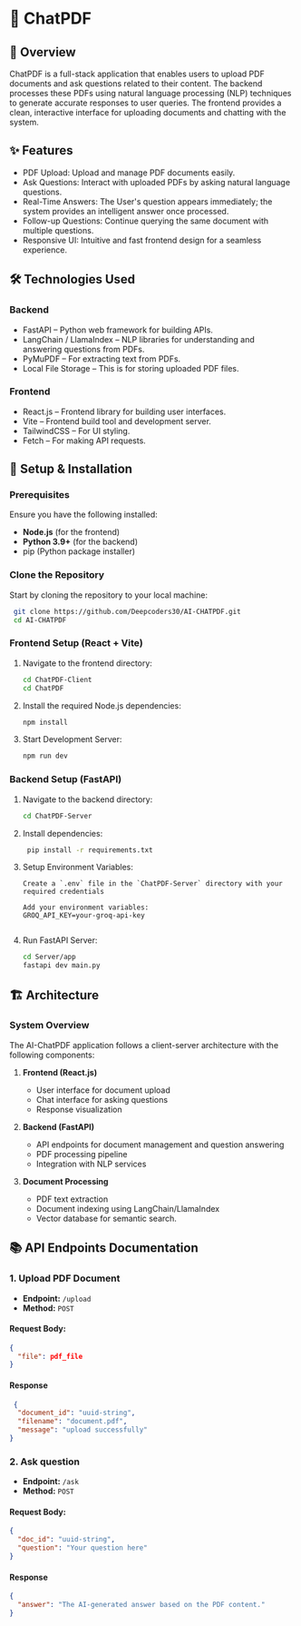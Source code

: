 # 📄 ChatPDF 

##  📖 Overview
ChatPDF is a full-stack application that enables users to upload PDF documents and ask questions related to their content.
The backend processes these PDFs using natural language processing (NLP) techniques to generate accurate responses to user queries.
The frontend provides a clean, interactive interface for uploading documents and chatting with the system.

## ✨ Features
- PDF Upload: Upload and manage PDF documents easily.
- Ask Questions: Interact with uploaded PDFs by asking natural language questions.
- Real-Time Answers: The User's question appears immediately; the system provides an intelligent answer once processed.
- Follow-up Questions: Continue querying the same document with multiple questions.
- Responsive UI: Intuitive and fast frontend design for a seamless experience.

## 🛠️ Technologies Used

### Backend
- FastAPI – Python web framework for building APIs.
- LangChain / LlamaIndex – NLP libraries for understanding and answering questions from PDFs.
- PyMuPDF – For extracting text from PDFs.
- Local File Storage – This is for storing uploaded PDF files.

### Frontend
- React.js – Frontend library for building user interfaces.
- Vite – Frontend build tool and development server.
- TailwindCSS – For UI styling.
- Fetch – For making API requests.

## 🚀 Setup & Installation

### Prerequisites

Ensure you have the following installed:

- **Node.js** (for the frontend)
- **Python 3.9+** (for the backend)
- pip (Python package installer)

### Clone the Repository

Start by cloning the repository to your local machine:

 ```bash
  git clone https://github.com/Deepcoders30/AI-CHATPDF.git
  cd AI-CHATPDF
```

### Frontend Setup (React + Vite)

1. Navigate to the frontend directory:

   ```bash
   cd ChatPDF-Client
   cd ChatPDF

2. Install the required Node.js dependencies:

   ```bash
   npm install

3. Start Development Server:

   ```bash
   npm run dev

### Backend Setup (FastAPI)

1. Navigate to the backend directory:

   ```bash
   cd ChatPDF-Server

2. Install dependencies:

   ```bash
    pip install -r requirements.txt

3. Setup Environment Variables:
    ```env
    Create a `.env` file in the `ChatPDF-Server` directory with your required credentials
    
    Add your environment variables:
    GROQ_API_KEY=your-groq-api-key
  

4. Run FastAPI Server:

   ```bash
   cd Server/app
   fastapi dev main.py


## 🏗️ Architecture

### System Overview

The AI-ChatPDF application follows a client-server architecture with the following components:

1. **Frontend (React.js)**
   - User interface for document upload
   - Chat interface for asking questions
   - Response visualization
     
2. **Backend (FastAPI)**
   - API endpoints for document management and question answering
   - PDF processing pipeline
   - Integration with NLP services

3. **Document Processing**
   - PDF text extraction
   - Document indexing using LangChain/LlamaIndex
   - Vector database for semantic search.

## 📚 API Endpoints Documentation

### 1. Upload PDF Document

- **Endpoint:** `/upload`
- **Method:** `POST`

#### Request Body:

```json
{
  "file": pdf_file
}
```

#### Response

```json
 {
  "document_id": "uuid-string",
  "filename": "document.pdf",
  "message": "upload successfully"
}
```
### 2. Ask question

- **Endpoint:** `/ask`
- **Method:** `POST`

#### Request Body:

```json
{
  "doc_id": "uuid-string",
  "question": "Your question here"
}
```

#### Response

```json
{
  "answer": "The AI-generated answer based on the PDF content."
}
```

